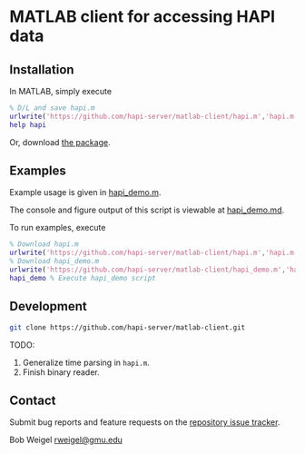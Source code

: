 # MATLAB client for accessing HAPI data

## Installation

In MATLAB, simply execute

```matlab
% D/L and save hapi.m
urlwrite('https://github.com/hapi-server/matlab-client/hapi.m','hapi.m');
help hapi
```

Or, download [the package](https://github.com/hapi-server/matlab-client/archive/master.zip).

## Examples

Example usage is given in [hapi_demo.m](https://github.com/hapi-server/matlab-client/hapi_demo.m).

The console and figure output of this script is viewable at [hapi_demo.md](https://github.com/hapi-server/matlab-client/hapi_demo.md).

To run examples, execute

```matlab
% Download hapi.m
urlwrite('https://github.com/hapi-server/matlab-client/hapi.m','hapi.m'); 
% Download hapi_demo.m
urlwrite('https://github.com/hapi-server/matlab-client/hapi_demo.m','hapi_demo.m');
hapi_demo % Execute hapi_demo script
```

## Development

```bash
git clone https://github.com/hapi-server/matlab-client.git
```

TODO:

1. Generalize time parsing in `hapi.m`.
2. Finish binary reader.

## Contact

Submit bug reports and feature requests on the [repository issue tracker](https://github.com/hapi-server/matlab-client/issues).

Bob Weigel <rweigel@gmu.edu>
